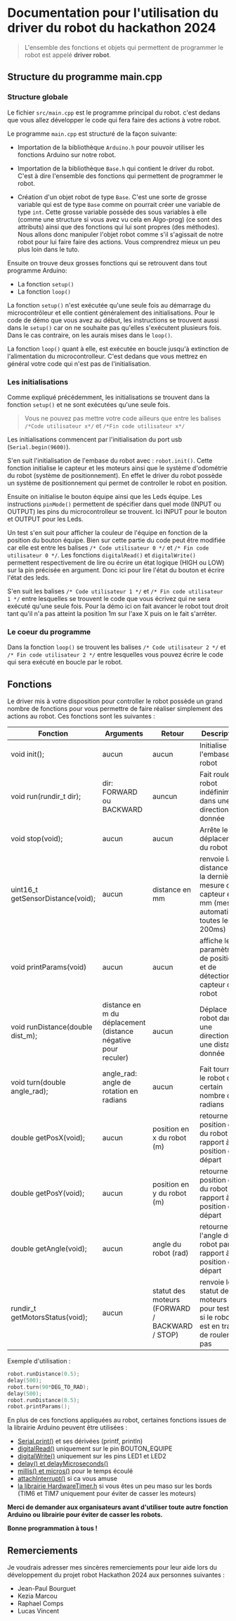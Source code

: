 # Documentation pour l'utilisation du driver du robot du hackathon 2024

> L'ensemble des fonctions et objets qui permettent de programmer le robot est appelé **driver robot**.

## Structure du programme main.cpp
### Structure globale
Le fichier `src/main.cpp` est le programme principal du robot. c'est dedans que vous allez développer le code qui fera faire des actions à votre robot.

Le programme `main.cpp` est structuré de la façon suivante:
- Importation de la bibliothèque `Arduino.h` pour pouvoir utiliser les fonctions Arduino sur notre robot.
- Importation de la bibliothèque `Base.h` qui contient le driver du robot. C'est à dire l'ensemble des fonctions qui permettent de programmer le robot.

- Création d'un objet robot de type `Base`. C'est une sorte de grosse variable qui est de type `Base` comme on pourrait créer une variable de type `int`. Cette grosse variable possède des sous variables à elle (comme une structure si vous avez vu cela en Algo-prog) (ce sont des attributs) ainsi que des fonctions qui lui sont propres (des méthodes). Nous allons donc manipuler l'objet robot comme s'il s'agissait de notre robot pour lui faire faire des actions. Vous comprendrez mieux un peu plus loin dans le tuto.

Ensuite on trouve deux grosses fonctions qui se retrouvent dans tout programme Arduino:
- La fonction `setup()`
- La fonction `loop()`

La fonction `setup()` n'est exécutée qu'une seule fois au démarrage du microcontrôleur et elle contient généralement des initialisations. Pour le code de démo que vous avez au début, les instructions se trouvent aussi dans le `setup()` car on ne souhaite pas qu'elles s'exécutent plusieurs fois. Dans le cas contraire, on les aurais mises dans le `loop()`.

La fonction `loop()` quant à elle, est exécutée en boucle jusqu'à extinction de l'alimentation du microcontrolleur. C'est dedans que vous mettrez en général votre code qui n'est pas de l'initialisation.

### Les initialisations

Comme expliqué précédemment, les initialisations se trouvent dans la fonction `setup()` et ne sont exécutées qu'une seule fois. 

>Vous ne pouvez pas mettre votre code ailleurs que entre les balises ``/*Code utilisateur x*/`` et ``/*Fin code utilisateur x*/``

Les initialisations commencent par l'initialisation du port usb (``Serial.begin(9600)``).

S'en suit l'initialisation de l'embase du robot avec : ``robot.init()``. Cette fonction initialise le capteur et les moteurs ainsi que le système d'odométrie du robot (système de positionnement). En effet le driver du robot possède un système de positionnement qui permet de controller le robot en position.

Ensuite on initialise le bouton équipe ainsi que les Leds équipe. Les instructions ``pinMode()`` permettent de spécifier dans quel mode (INPUT ou OUTPUT) les pins du microcontrolleur se trouvent. Ici INPUT pour le bouton et OUTPUT pour les Leds.

Un test s'en suit pour afficher la couleur de l'équipe en fonction de la position du bouton équipe. Bien sur cette partie du code peut être modifiée car elle est entre les balises ``/* Code utilisateur 0 */`` et ``/* Fin code utilisateur 0 */``. Les fonctions ``digitalRead()`` et ``digitalWrite()`` permettent respectivement de lire ou écrire un état logique (HIGH ou LOW) sur la pin précisée en argument. Donc ici pour lire l'état du bouton et écrire l'état des leds.

S'en suit les balises  ``/* Code utilisateur 1 */`` et ``/* Fin code utilisateur 1 */`` entre lesquelles se trouvent le code que vous écrivez qui ne sera exécuté qu'une seule fois. Pour la démo ici on fait avancer le robot tout droit tant qu'il n'a pas atteint la position 1m sur l'axe X puis on le fait s'arrêter.

### Le coeur du programme

Dans la fonction `loop()` se trouvent les balises  ``/* Code utilisateur 2 */`` et ``/* Fin code utilisateur 2 */`` entre lesquelles vous pouvez écrire le code qui sera exécuté en boucle par le robot.

## Fonctions

Le driver mis à votre disposition pour controller le robot possède un grand nombre de fonctions pour vous permettre de faire réaliser simplement des actions au robot. Ces fonctions sont les suivantes :

| Fonction | Arguments | Retour | Description |
| - | - | - | - |
| void init(); | aucun | aucun | Initialise l'embase du robot |
| void run(rundir_t dir); | dir: FORWARD ou BACKWARD | auncun | Fait rouler le robot indéfiniment dans une direction donnée |
| void stop(void); | aucun | aucun | Arrête le déplacement du robot |
| uint16_t getSensorDistance(void); | aucun | distance en mm | renvoie la distance de la dernière mesure du capteur en mm (mesure automatique toutes les 200ms) |
| void printParams(void) | aucun | aucun | affiche les paramètres de position et de détection capteur du robot |
| void runDistance(double dist_m); | distance en m du déplacement (distance négative pour reculer) | aucun | Déplace le robot dans une direction sur une distance donnée |
| void turn(double angle_rad); | angle_rad: angle de rotation en radians | aucun | Fait tourner le robot d'un certain nombre de radians |
| double getPosX(void); | aucun | position en x du robot (m) | retourne la position en x du robot par rapport à sa position de départ |
| double getPosY(void); | aucun | position en y du robot (m) | retourne la position en y du robot par rapport à sa position de départ |
| double getAngle(void); | aucun | angle du robot (rad) | retourne l'angle du robot par rapport à sa position de départ |
| rundir_t getMotorsStatus(void); | aucun | statut des moteurs (FORWARD / BACKWARD / STOP) | renvoie le statut des moteurs pour tester si le robot est en train de rouler ou pas |

Exemple d'utilisation : 
```cpp
robot.runDistance(0.5);
delay(500);
robot.turn(90*DEG_TO_RAD);
delay(500);
robot.runDistance(0.5);
robot.printParams();
```

En plus de ces fonctions appliquées au robot, certaines fonctions issues de la librairie Arduino peuvent être utilisées :
- [Serial.print()](https://www.arduino.cc/reference/tr/language/functions/communication/serial/print/) et ses dérivées (printf, println)
- [digitalRead()](https://docs.arduino.cc/language-reference/en/functions/digital-io/digitalread/) uniquement sur le pin BOUTON_EQUIPE
- [digitalWrite()](https://docs.arduino.cc/language-reference/en/functions/digital-io/digitalwrite/) uniquement sur les pins LED1 et LED2
- [delay() et delayMicroseconds()](https://docs.arduino.cc/language-reference/en/functions/time/delay/) 
- [millis() et micros()](https://reference.arduino.cc/reference/en/language/functions/time/millis/) pour le temps écoulé
- [attachInterrupt()](https://www.arduino.cc/reference/tr/language/functions/external-interrupts/attachinterrupt/) si ca vous amuse
- [la librairie HardwareTimer.h](https://github.com/stm32duino/Arduino_Core_STM32/wiki/HardwareTimer-library) si vous êtes un peu maso sur les bords (TIM6 et TIM7 uniquement pour éviter de casser les moteurs)

**Merci de demander aux organisateurs avant d'utiliser toute autre fonction Arduino ou librairie pour éviter de casser les robots.**

**Bonne programmation à tous !**

## Remerciements

Je voudrais adresser mes sincères remerciements pour leur aide lors du développement du projet robot Hackathon 2024 aux personnes suivantes :

- Jean-Paul Bourguet
- Kezia Marcou
- Raphael Comps
- Lucas Vincent
